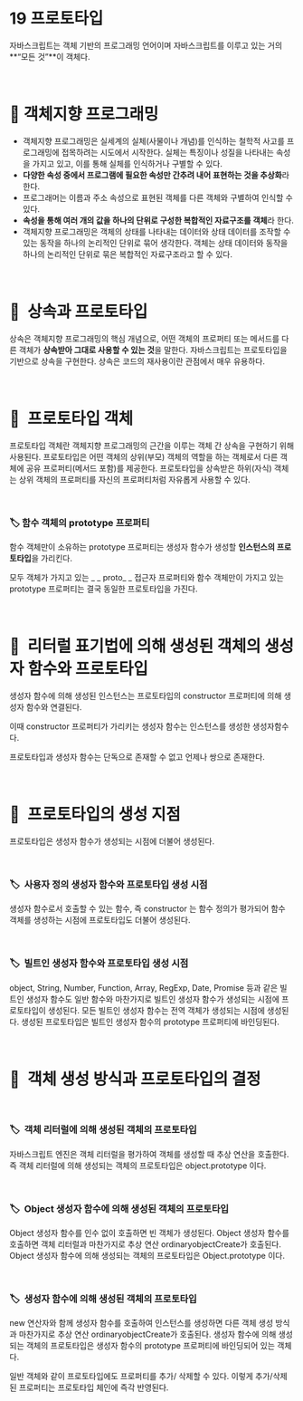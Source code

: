 # 19 프로토타입

자바스크립트는 객체 기반의 프로그래밍 언어이며 자바스크립트를 이루고 있는 거의 **“모든 것”**이 객체다.

</br>

# 🎲 객체지향 프로그래밍

- 객체지향 프로그래밍은 실세계의 실체(사물이나 개념)를 인식하는 철학적 사고를 프로그래밍에 접목하려는 시도에서 시작한다. 실체는 특징이나 성질을 나타내는 속성을 가지고 있고, 이를 통해 실체를 인식하거나 구별할 수 있다.
- **다양한 속성 중에서 프로그램에 필요한 속성만 간추려 내어 표현하는 것을 추상화**라 한다.
- 프로그래머는 이름과 주소 속성으로 표현된 객체를 다른 객체와 구별하여 인식할 수 있다.
- **속성을 통해 여러 개의 값을 하나의 단위로 구성한 복합적인 자료구조를 객체**라 한다.
- 객체지향 프로그래밍은 객체의 상태를 나타내는 데이터와 상태 데이터를 조작할 수 있는 동작을 하나의 논리적인 단위로 묶어 생각한다. 객체는 상태 데이터와 동작을 하나의 논리적인 단위로 묶은 복합적인 자료구조라고 할 수 있다.

</br>

# 🎲  상속과 프로토타입

상속은 객체지향 프로그래밍의 핵심 개념으로, 어떤 객체의 프로퍼티 또는 메서드를 다른 객체가 **상속받아 그대로 사용할 수 있는 것**을 말한다. 자바스크립트는 프로토타입을 기반으로 상속을 구현한다. 상속은 코드의 재사용이란 관점에서 매우 유용하다.

</br>

# 🎲  프로토타입 객체

프로토타입 객체란 객체지향 프로그래밍의 근간을 이루는 객체 간 상속을 구현하기 위해 사용된다. 프로토타입은 어떤 객체의 상위(부모) 객체의 역할을 하는 객체로서 다른 객체에 공유 프로퍼티(메서드 포함)를 제공한다. 프로토타입을 상속받은 하위(자식) 객체는 상위 객체의 프로퍼티를 자신의 프로퍼티처럼 자유롭게 사용할 수 있다.

</br>

### 🏷 함수 객체의 prototype 프로퍼티

함수 객체만이 소유하는 prototype 프로퍼티는 생성자 함수가 생성할 **인스턴스의 프로토타입**을 가리킨다.

모두 객체가 가지고 있는 \_ _ proto_ \_ 접근자 프로퍼티와 함수 객체만이 가지고 있는 prototype 프로퍼티는 결국 동일한 프로토타입을 가진다.

</br>

# 🎲  리터럴 표기법에 의해 생성된 객체의 생성자 함수와 프로토타입

생성자 함수에 의해 생성된 인스턴스는 프로토타입의 constructor 프로퍼티에 의해 생성자 함수와 연결된다.

이때 constructor 프로퍼티가 가리키는 생성자 함수는 인스턴스를 생성한 생성자함수다.

프로토타입과 생성자 함수는 단독으로 존재할 수 없고 언제나 쌍으로 존재한다.

</br>

# 🎲  프로토타입의 생성 지점

프로토타입은 생성자 함수가 생성되는 시점에 더불어 생성된다.

</br>

### 🏷  사용자 정의 생성자 함수와 프로토타입 생성 시점

생성자 함수로서 호출할 수 있는 함수, 즉 constructor 는 함수 정의가 평가되어 함수 객체를 생성하는 시점에 프로토타입도 더불어 생성된다.

</br>

### 🏷  빌트인 생성자 함수와 프로토타입 생성 시점

object, String, Number, Function, Array, RegExp, Date, Promise 등과 같은 빌트인 생성자 함수도 일반 함수와 마찬가지로 빌트인 생성자 함수가 생성되는 시점에 프로토타입이 생성된다. 모든 빌트인 생성자 함수는 전역 객체가 생성되는 시점에 생성된다. 생성된 프로토타입은 빌트인 생성자 함수의 prototype 프로퍼티에 바인딩된다.

</br>

# 🎲  객체 생성 방식과 프로토타입의 결정

</br>

### 🏷  객체 리터럴에 의해 생성된 객체의 프로토타입

자바스크립트 엔진은 객체 리터럴을 평가하여 객체를 생성할 때 추상 연산을 호출한다. 즉 객체 리터럴에 의해 생성되는 객체의 프로토타입은 object.prototype 이다.

</br>

### 🏷  Object 생성자 함수에 의해 생성된 객체의 프로토타입

Object 생성자 함수를 인수 없이 호출하면 빈 객체가 생성된다. Object 생성자 함수를 호출하면 객체 리터럴과 마찬가지로 추상 연산 ordinaryobjectCreate가 호출된다. Object 생성자 함수에 의해 생성되는 객체의 프로토타입은 Object.prototype 이다.

</br>

### 🏷  생성자 함수에 의해 생성된 객체의 프로토타입

new 연산자와 함께 생성자 함수를 호출하여 인스턴스를 생성하면 다른 객체 생성 방식과 마찬가지로 추상 연산 ordinaryobjectCreate가 호출된다. 생성자 함수에 의해 생성되는 객체의 프로토타입은 생성자 함수의 prototype 프로퍼티에 바인딩되어 있는 객체다.

일반 객체와 같이 프로토타입에도 프로퍼티를 추가/ 삭제할 수 있다. 이렇게 추가/삭제 된 프로퍼티는 프로토타입 체인에 즉각 반영된다.
